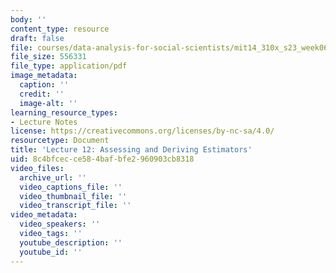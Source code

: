 ```yaml
---
body: ''
content_type: resource
draft: false
file: courses/data-analysis-for-social-scientists/mit14_310x_s23_week06_lec12.pdf
file_size: 556331
file_type: application/pdf
image_metadata:
  caption: ''
  credit: ''
  image-alt: ''
learning_resource_types:
- Lecture Notes
license: https://creativecommons.org/licenses/by-nc-sa/4.0/
resourcetype: Document
title: 'Lecture 12: Assessing and Deriving Estimators'
uid: 8c4bfcec-ce58-4baf-bfe2-960903cb8318
video_files:
  archive_url: ''
  video_captions_file: ''
  video_thumbnail_file: ''
  video_transcript_file: ''
video_metadata:
  video_speakers: ''
  video_tags: ''
  youtube_description: ''
  youtube_id: ''
---
```

